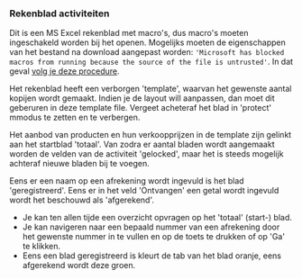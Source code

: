 ### Rekenblad activiteiten
Dit is een MS Excel rekenblad met macro's, dus macro's moeten ingeschakeld worden bij het openen.
Mogelijks moeten de eigenschappen van het bestand na download aangepast worden: `'Microsoft has blocked macros from running because the source of the file is untrusted'`. In dat geval [volg je deze procedure](https://support.microsoft.com/nl-nl/topic/een-potentieel-gevaarlijke-macro-is-geblokkeerd-0952faa0-37e7-4316-b61d-5b5ed6024216).

Het rekenblad heeft een verborgen 'template', waarvan het gewenste aantal kopijen wordt gemaakt. Indien je de layout will aanpassen, dan moet dit geberuren in deze template file. Vergeet acheteraf het blad in 'protect' mmodus te zetten en te verbergen.

Het aanbod van producten en hun verkoopprijzen in de template zijn gelinkt aan het startblad 'totaal'.
Van zodra er aantal bladen wordt aangemaakt worden de velden van de activiteit 'gelocked', maar het is steeds mogelijk achteraf nieuwe bladen bij te voegen.

Eens er een naam op een afrekening wordt ingevuld is het blad 'geregistreerd'. Eens er in het veld 'Ontvangen' een getal wordt ingevuld wordt het beschouwd als 'afgerekend'.

- Je kan ten allen tijde een overzicht opvragen op het 'totaal' (start-) blad.
- Je kan navigeren naar een bepaald nummer van een afrekening door het gewenste nummer in te vullen en op de <enter> toets te drukken of op 'Ga' te klikken.
- Eens een blad geregistreerd is kleurt de tab van het blad oranje, eens afgerekend wordt deze groen.

